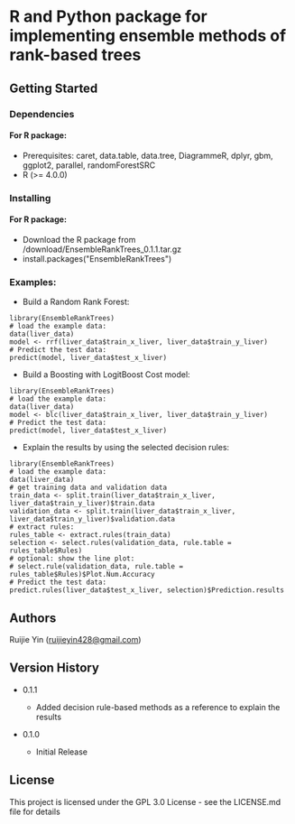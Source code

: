 # R and Python package for implementing ensemble methods of rank-based trees



## Getting Started

### Dependencies

#### For R package:

* Prerequisites: caret, data.table, data.tree, DiagrammeR, dplyr, gbm, ggplot2,
                 parallel, randomForestSRC
* R (>= 4.0.0)

### Installing

#### For R package:

* Download the R package from /download/EnsembleRankTrees_0.1.1.tar.gz
* install.packages("EnsembleRankTrees")


### Examples:

* Build a Random Rank Forest:
```
library(EnsembleRankTrees)
# load the example data:
data(liver_data)
model <- rrf(liver_data$train_x_liver, liver_data$train_y_liver)
# Predict the test data:
predict(model, liver_data$test_x_liver)
```
* Build a Boosting with LogitBoost Cost model:
```
library(EnsembleRankTrees)
# load the example data:
data(liver_data)
model <- blc(liver_data$train_x_liver, liver_data$train_y_liver)
# Predict the test data:
predict(model, liver_data$test_x_liver)
```
* Explain the results by using the selected decision rules:
```
library(EnsembleRankTrees)
# load the example data:
data(liver_data)
# get training data and validation data
train_data <- split.train(liver_data$train_x_liver, liver_data$train_y_liver)$train.data
validation_data <- split.train(liver_data$train_x_liver, liver_data$train_y_liver)$validation.data
# extract rules:
rules_table <- extract.rules(train_data)
selection <- select.rules(validation_data, rule.table = rules_table$Rules)
# optional: show the line plot:
# select.rule(validation_data, rule.table = rules_table$Rules)$Plot.Num.Accuracy
# Predict the test data:
predict.rules(liver_data$test_x_liver, selection)$Prediction.results
```


## Authors

Ruijie Yin (ruijieyin428@gmail.com)



## Version History

* 0.1.1
    * Added decision rule-based methods as a reference to explain the results

* 0.1.0
    * Initial Release

## License

This project is licensed under the GPL 3.0 License - see the LICENSE.md file for details



